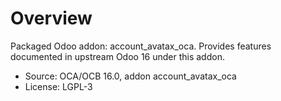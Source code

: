 # Overview

Packaged Odoo addon: account_avatax_oca. Provides features documented in upstream Odoo 16 under this addon.

- Source: OCA/OCB 16.0, addon account_avatax_oca
- License: LGPL-3
